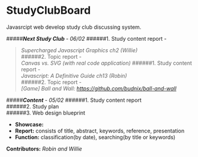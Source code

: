 # StudyClubBoard
Javasrcipt web develop study club discussing system.

#####___Next Study Club___ - _06/02_
######1. Study content report -    
> _Supercharged Javascript Graphics ch2 (Willie)_    
######2. Topic report -    
> _Canvas vs. SVG (with real code application)_
######1. Study content report -    
> _Javascript: A Definitive Guide ch13 (Robin)_    
######2. Topic report -    
> _[Game] Ball and Wall: https://github.com/budnix/ball-and-wall_


#####___Content___ - _05/02_
######1. Study content report    
######2. Study plan    
######3. Web design blueprint    
* __Showcase:__   
* __Report:__ consists of title, abstract, keywords, reference, presentation   
* __Function:__ classification(by date), searching(by title or keywords)   

__Contributors:__ _Robin and Willie_
